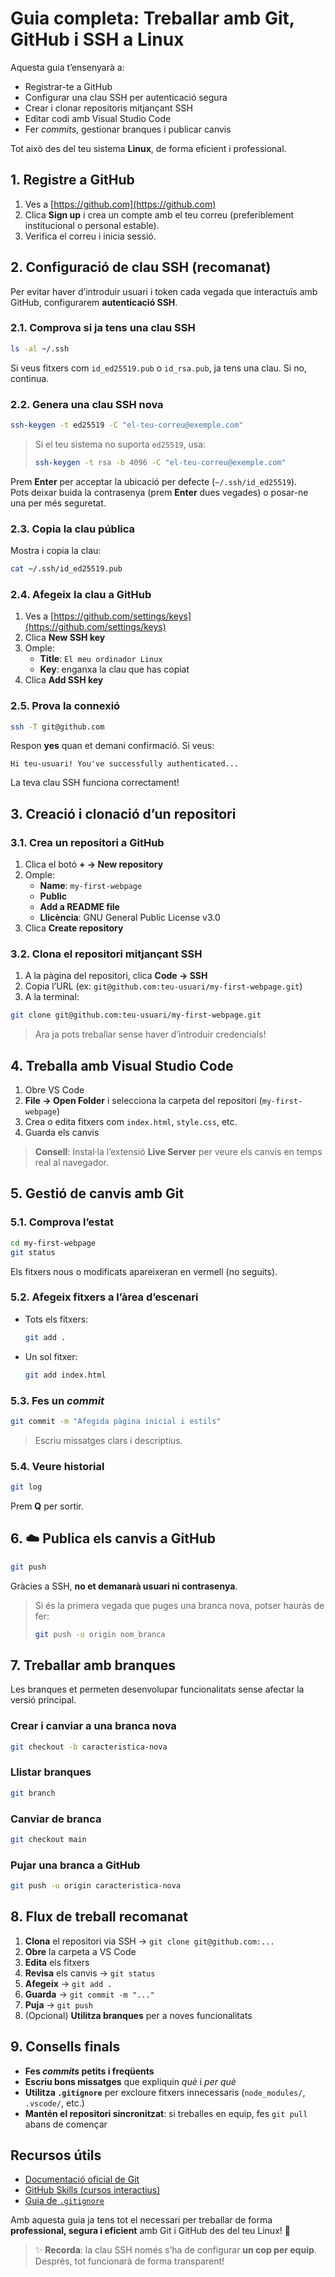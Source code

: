 # Guia completa: Treballar amb Git, GitHub i SSH a Linux

Aquesta guia t’ensenyarà a:

- Registrar-te a GitHub  
- Configurar una clau SSH per autenticació segura  
- Crear i clonar repositoris mitjançant SSH  
- Editar codi amb Visual Studio Code  
- Fer *commits*, gestionar branques i publicar canvis

Tot això des del teu sistema **Linux**, de forma eficient i professional.

## 1. Registre a GitHub

1. Ves a [https://github.com](https://github.com)  
2. Clica **Sign up** i crea un compte amb el teu correu (preferiblement institucional o personal estable).  
3. Verifica el correu i inicia sessió.

## 2. Configuració de clau SSH (recomanat)

Per evitar haver d’introduir usuari i token cada vegada que interactuïs amb GitHub, configurarem **autenticació SSH**.

### 2.1. Comprova si ja tens una clau SSH

```bash
ls -al ~/.ssh
```

Si veus fitxers com `id_ed25519.pub` o `id_rsa.pub`, ja tens una clau. Si no, continua.

### 2.2. Genera una clau SSH nova

```bash
ssh-keygen -t ed25519 -C "el-teu-correu@exemple.com"
```

> Si el teu sistema no suporta `ed25519`, usa:  
> ```bash
> ssh-keygen -t rsa -b 4096 -C "el-teu-correu@exemple.com"
> ```

Prem **Enter** per acceptar la ubicació per defecte (`~/.ssh/id_ed25519`).  
Pots deixar buida la contrasenya (prem **Enter** dues vegades) o posar-ne una per més seguretat.

### 2.3. Copia la clau pública

Mostra i copia la clau:

```bash
cat ~/.ssh/id_ed25519.pub
```

### 2.4. Afegeix la clau a GitHub

1. Ves a [https://github.com/settings/keys](https://github.com/settings/keys)  
2. Clica **New SSH key**  
3. Omple:
   - **Title**: `El meu ordinador Linux`  
   - **Key**: enganxa la clau que has copiat  
4. Clica **Add SSH key**

### 2.5. Prova la connexió

```bash
ssh -T git@github.com
```

Respon **yes** quan et demani confirmació. Si veus:

```
Hi teu-usuari! You've successfully authenticated...
```

La teva clau SSH funciona correctament!



## 3. Creació i clonació d’un repositori

### 3.1. Crea un repositori a GitHub

1. Clica el botó **+ → New repository**  
2. Omple:
   - **Name**: `my-first-webpage`  
   - **Public**  
   - **Add a README file**
   - **Llicència**: GNU General Public License v3.0
3. Clica **Create repository**

### 3.2. Clona el repositori mitjançant SSH

1. A la pàgina del repositori, clica **Code → SSH**  
2. Copia l’URL (ex: `git@github.com:teu-usuari/my-first-webpage.git`)  
3. A la terminal:

```bash
git clone git@github.com:teu-usuari/my-first-webpage.git
```

> Ara ja pots treballar sense haver d’introduir credencials!

## 4. Treballa amb Visual Studio Code

1. Obre VS Code  
2. **File → Open Folder** i selecciona la carpeta del repositori (`my-first-webpage`)  
3. Crea o edita fitxers com `index.html`, `style.css`, etc.  
4. Guarda els canvis

> **Consell**: Instal·la l’extensió **Live Server** per veure els canvis en temps real al navegador.

## 5. Gestió de canvis amb Git

### 5.1. Comprova l’estat

```bash
cd my-first-webpage
git status
```

Els fitxers nous o modificats apareixeran en vermell (no seguits).

### 5.2. Afegeix fitxers a l’àrea d’escenari

- Tots els fitxers:
  ```bash
  git add .
  ```
- Un sol fitxer:
  ```bash
  git add index.html
  ```

### 5.3. Fes un *commit*

```bash
git commit -m "Afegida pàgina inicial i estils"
```

> Escriu missatges clars i descriptius.

### 5.4. Veure historial

```bash
git log
```

Prem **Q** per sortir.

## 6. ☁️ Publica els canvis a GitHub

```bash
git push
```

Gràcies a SSH, **no et demanarà usuari ni contrasenya**.

> Si és la primera vegada que puges una branca nova, potser hauràs de fer:  
> ```bash
> git push -u origin nom_branca
> ```


## 7. Treballar amb branques

Les branques et permeten desenvolupar funcionalitats sense afectar la versió principal.

### Crear i canviar a una branca nova

```bash
git checkout -b caracteristica-nova
```

### Llistar branques

```bash
git branch
```

### Canviar de branca

```bash
git checkout main
```

### Pujar una branca a GitHub

```bash
git push -u origin caracteristica-nova
```

## 8. Flux de treball recomanat

1. **Clona** el repositori via SSH → `git clone git@github.com:...`  
2. **Obre** la carpeta a VS Code  
3. **Edita** els fitxers  
4. **Revisa** els canvis → `git status`  
5. **Afegeix** → `git add .`  
6. **Guarda** → `git commit -m "..."`  
7. **Puja** → `git push`  
8. (Opcional) **Utilitza branques** per a noves funcionalitats


## 9. Consells finals

- **Fes *commits* petits i freqüents**  
- **Escriu bons missatges** que expliquin *què* i *per què*  
- **Utilitza `.gitignore`** per excloure fitxers innecessaris (`node_modules/`, `.vscode/`, etc.)  
- **Mantén el repositori sincronitzat**: si treballes en equip, fes `git pull` abans de començar

## Recursos útils

- [Documentació oficial de Git](https://git-scm.com/doc)  
- [GitHub Skills (cursos interactius)](https://skills.github.com/)  
- [Guia de `.gitignore`](https://www.toptal.com/developers/gitignore)

Amb aquesta guia ja tens tot el necessari per treballar de forma **professional, segura i eficient** amb Git i GitHub des del teu Linux! 🚀

> ✨ **Recorda**: la clau SSH només s’ha de configurar **un cop per equip**. Després, tot funcionarà de forma transparent!
